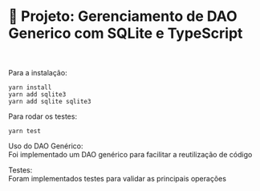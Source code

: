 # 📌 Projeto: Gerenciamento de DAO Generico com SQLite e TypeScript
<br/> <br/>
Para a instalação:
```
yarn install
yarn add sqlite3
yarn add sqlite sqlite3
```

Para rodar os testes:
```
yarn test
```

Uso do DAO Genérico: <br/>
Foi implementado um DAO genérico para facilitar a reutilização de código

Testes: <br/>
Foram implementados testes para validar as principais operações
